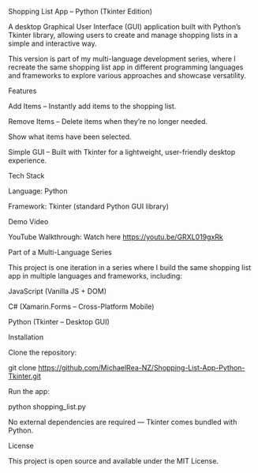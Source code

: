 Shopping List App – Python (Tkinter Edition)

A desktop Graphical User Interface (GUI) application built with Python’s Tkinter library, allowing users to create and manage shopping lists in a simple and interactive way.

This version is part of my multi-language development series, where I recreate the same shopping list app in different programming languages and frameworks to explore various approaches and showcase versatility.

Features

Add Items – Instantly add items to the shopping list.

Remove Items – Delete items when they’re no longer needed.

Show what items have been selected.

Simple GUI – Built with Tkinter for a lightweight, user-friendly desktop experience.

Tech Stack

Language: Python

Framework: Tkinter (standard Python GUI library)

Demo Video

YouTube Walkthrough: Watch here https://youtu.be/GRXL019gxRk

Part of a Multi-Language Series

This project is one iteration in a series where I build the same shopping list app in multiple languages and frameworks, including:

JavaScript (Vanilla JS + DOM)

C# (Xamarin.Forms – Cross-Platform Mobile)

Python (Tkinter – Desktop GUI)


Installation

Clone the repository:

git clone https://github.com/MichaelRea-NZ/Shopping-List-App-Python-Tkinter.git


Run the app:

python shopping_list.py


No external dependencies are required — Tkinter comes bundled with Python.

License

This project is open source and available under the MIT License.
